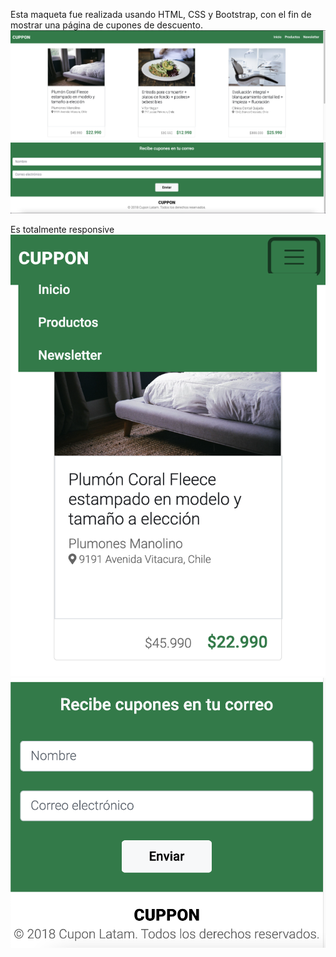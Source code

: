 Esta maqueta fue realizada usando HTML, CSS y Bootstrap, con el fin de mostrar una página de cupones de descuento.
<img src="assets/img/Captura de Pantalla 2022-08-05 a la(s) 13.29.46.png">
<img src="assets/img/Captura de Pantalla 2022-08-05 a la(s) 13.29.57.png">

Es totalmente responsive
<img src="assets/img/Captura de Pantalla 2022-08-05 a la(s) 13.30.17.png">
<img src="assets/img/Captura de Pantalla 2022-08-05 a la(s) 13.30.37.png">